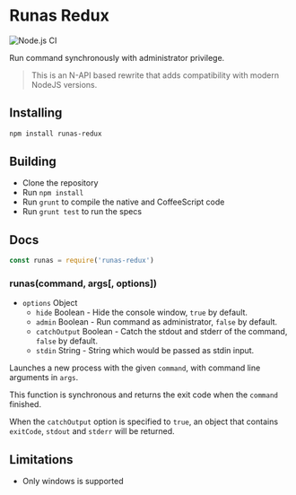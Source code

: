# Runas Redux

![Node.js CI](https://github.com/N-Blade/node-runas-redux/workflows/Node.js%20CI/badge.svg)

Run command synchronously with administrator privilege.

> This is an N-API based rewrite that adds compatibility with modern NodeJS versions.


## Installing

```sh
npm install runas-redux
```

## Building
  * Clone the repository
  * Run `npm install`
  * Run `grunt` to compile the native and CoffeeScript code
  * Run `grunt test` to run the specs

## Docs

```js
const runas = require('runas-redux')
```

### runas(command, args[, options])

* `options` Object
  * `hide` Boolean - Hide the console window, `true` by default.
  * `admin` Boolean - Run command as administrator, `false` by default.
  * `catchOutput` Boolean - Catch the stdout and stderr of the command, `false`
    by default.
  * `stdin` String - String which would be passed as stdin input.

Launches a new process with the given `command`, with command line arguments in
`args`.

This function is synchronous and returns the exit code when the `command`
finished.

When the `catchOutput` option is specified to `true`, an object that contains
`exitCode`, `stdout` and `stderr` will be returned.

## Limitations

* Only windows is supported